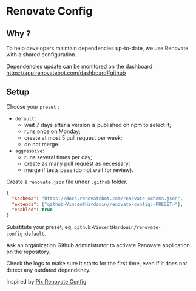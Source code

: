 # Renovate Config

## Why ?

To help developers maintain dependencies up-to-date, we use Renovate with a shared configuration.

Dependencies update can be monitored on the dashboard
https://app.renovatebot.com/dashboard#github

## Setup

Choose your `preset` :

- `default`:
  - wait 7 days after a version is published on npm to select it;
  - runs once on Monday;
  - create at most 5 pull request per week;
  - do not merge.
- `aggressive`:
  - runs several times per day;
  - create as many pull request as necessary;
  - merge if tests pass (do not wait for review).

Create a `renovate.json` file under `.github` folder.

```json
{
  "$schema": "https://docs.renovatebot.com/renovate-schema.json",
  "extends": ["github>VincentHardouin/renovate-config:<PRESET>"],
  "enabled": true
}
```

Substitute your preset, eg. `github>VincentHardouin/renovate-config:default`.

Ask an organization Github administrator to activate Renovate application on the repository.

Check the logs to make sure it starts for the first time, even if it does not detect any outdated dependency.

Inspired by [Pix Renovate Config](https://github.com/1024pix/renovate-config)
